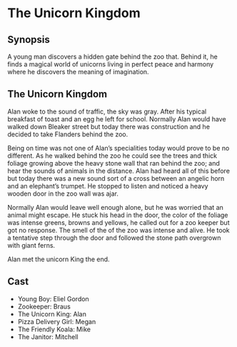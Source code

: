 # The Unicorn Kingdom

## Synopsis

A young man discovers a hidden gate behind the zoo that. Behind it, he 
finds a magical world of unicorns living in perfect peace and harmony 
where he discovers the meaning of imagination.

## The Unicorn Kingdom

Alan woke to the sound of traffic, the sky was gray. After his typical 
breakfast of toast and an egg he left for school. Normally Alan would 
have walked down Bleaker street but today there was construction and 
he decided to take Flanders behind the zoo. 

Being on time was not one of Alan’s specialities today would prove to 
be no different. As he walked behind the zoo he could see the trees 
and thick foliage growing above the heavy stone wall that ran behind 
the zoo; and hear the sounds of animals in the distance. Alan had 
heard all of this before but today there was a new sound sort of a 
cross between an angelic horn and an elephant’s trumpet. He stopped 
to listen and noticed a heavy wooden door in the zoo wall was ajar. 

Normally Alan would leave well enough alone, but he was worried that 
an animal might escape. He stuck his head in the door, the color of 
the foliage was intense greens, browns and yellows, he called out for 
a zoo keeper but got no response. The smell of the of the zoo was 
intense and alive. He took a tentative step through the door and 
followed the stone path overgrown with giant ferns. 

Alan met the unicorn King the end. 

## Cast

* Young Boy: Eliel Gordon
* Zookeeper: Braus
* The Unicorn King: Alan
* Pizza Delivery Girl: Megan
* The Friendly Koala: Mike
* The Janitor: Mitchell
